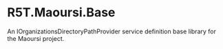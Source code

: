 # R5T.Maoursi.Base
An IOrganizationsDirectoryPathProvider service definition base library for the Maoursi project.
